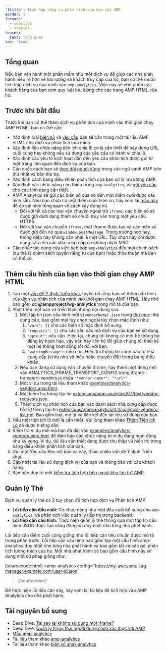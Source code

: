 ```yaml
---
'$title': Tích hợp công cụ phân tích của bạn với AMP
$order: 1
formats:
  - websites
  - stories
teaser:
  text: Tổng quan
toc: 'true'
---
```


<!--
This file is imported from https://github.com/ampproject/amphtml/blob/master/extensions/amp-analytics/integrating-analytics.md.
Please do not change this file.
If you have found a bug or an issue please
have a look and request a pull request there.
-->

## Tổng quan <a name="overview"></a>

Nếu bạn vận hành một phần mềm như một dịch vụ để giúp các nhà phát hành hiểu rõ hơn về lưu lượng và khách truy cập của họ, bạn có thể muốn tích hợp dịch vụ của mình vào `amp-analytics`. Việc này sẽ cho phép các khách hàng của bạn xem quy luật lưu lượng cho các trang AMP HTML của họ.

## Trước khi bắt đầu <a name="before-you-begin"></a>

Trước khi bạn có thể thêm dịch vụ phân tích của mình vào thời gian chạy AMP HTML, bạn có thể cần:

- Xác định loại [biến số](https://github.com/ampproject/amphtml/blob/master/extensions/amp-analytics/analytics-vars.md) và [yêu cầu](https://github.com/ampproject/amphtml/blob/master/extensions/amp-analytics/amp-analytics.md#requests) bạn sẽ cần trong một tài liệu AMP HTML cho dịch vụ phân tích của mình.
- Xác định liệu chức năng tiện ích chia lô có là cần thiết để xây dựng URL cuối cùng hay không nếu sử dụng các yêu cầu có hành vi chia lô.
- Xác định các yếu tố kích hoạt dẫn đến yêu cầu phân tích được gửi từ một trang liên quan đến dịch vụ của bạn.
- Cân nhắc cách bạn sẽ [theo dõi người dùng](https://github.com/ampproject/amphtml/blob/master/spec/amp-managing-user-state.md) trong các ngữ cảnh AMP bên thứ nhất và bên thứ ba.
- Xác định cách bảng điều khiển phân tích của bạn xử lý lưu lượng AMP.
- Xác định các chức năng còn thiếu trong `amp-analytics`, và [gửi yêu cầu](https://github.com/ampproject/amphtml/issues/new) cho các tính năng cần thiết.
- AMP Analytics sẽ gửi các biến số của nó đến một điểm cuối được cấu hình sẵn. Nếu bạn chưa có một điểm cuối hiện có, hãy xem lại [mẫu này](https://github.com/ampproject/amp-publisher-sample#amp-analytics-sample) để có cái nhìn tổng quan về cách xây dựng nó.
  - Đối với tất cả các loại vận chuyển ngoại trừ `iframe`, các biến số sẽ được gửi dưới dạng tham số chuỗi truy vấn trong một yêu cầu HTTPS.
  - Đối với loại vận chuyển `iframe`, một iframe được tạo và các biến số được gửi đến nó qua `window.postMessage`. Trong trường hợp này, thông điệp này không cần phải là một URL. Tùy chọn này chỉ được cung cấp cho các nhà cung cấp có chứng nhận MRC.
- Cân nhắc tác dụng của việc tích hợp `amp-analytics` đến mọi chính sách (cụ thể là chính sách quyền riêng tư của bạn) hoặc thỏa thuận mà bạn có thể có.

## Thêm cấu hình của bạn vào thời gian chạy AMP HTML <a name="adding-your-configuration-to-the-amp-html-runtime"></a>

1. Tạo một [vấn đề Ý định Triển khai](https://github.com/ampproject/amphtml/blob/master/extensions/amp-analytics/../../CONTRIBUTING.md#contributing-features), tuyên bố rằng bạn sẽ thêm cấu hình của dịch vụ phân tích của mình vào thời gian chạy AMP HTML. Hãy nhớ bao gồm **cc @ampproject/wg-analytics** trong mô tả của bạn.
2. Phát triển một bản vá triển khai những nội dung sau:
   1. Một tập tin json cấu hình mới `${vendorName}.json` trong [thư mục](https://github.com/ampproject/amphtml/tree/master/extensions/amp-analytics/0.1/vendors) nhà cung cấp, bao gồm mọi tùy chọn ngoài tùy chọn mặc định như:
      1. `"vars": {}` cho các biến số mặc định bổ sung.
      2. `"requests": {}` cho các yêu cầu mà dịch vụ của bạn sẽ sử dụng.
      3. `"optout":` nếu cần. Hiện tại, chúng tôi không có một hệ thống bỏ đăng ký hoàn hảo, vậy nên hãy liên hệ để giúp chúng tôi thiết kế một hệ thống hoạt động tốt đối với bạn.
      4. `"warningMessage":` nếu cần. Hiển thị thông tin cảnh báo từ nhà cung cấp (ví dụ như vô hiệu hoặc chuyển đổi) trong bảng điều khiển.
   2. Nếu bạn đang sử dụng vận chuyển iframe, hãy thêm một dòng mới vào ANALYTICS_IFRAME_TRANSPORT_CONFIG trong iframe-transport-vendors.js chứa `"*vendor-name*": "*url*"`
   3. Một ví dụ trong tài liệu tham khảo [examples/analytics-vendors.amp.html](https://github.com/ampproject/amphtml/blob/master/extensions/amp-analytics/../../examples/analytics-vendors.amp.html).
   4. Một kiểm tra trong tập tin [extensions/amp-analytics/0.1/test/vendor-requests.json](https://github.com/ampproject/amphtml/blob/master/extensions/amp-analytics/../../extensions/amp-analytics/0.1/test/vendor-requests.json).
   5. Thêm dịch vụ phân tích của bạn vào danh sách nhà cung cấp được hỗ trợ trong tập tin [extensions/amp-analytics/0.1/analytics-vendors-list.md](https://github.com/ampproject/amphtml/blob/master/extensions/amp-analytics/./analytics-vendors-list.md). Bao gồm loại, mô tả và liên kết đến tài liệu sử dụng của bạn.
3. Nếu một tiện ích lô mới là cần thiết. Vui lòng tham khảo [Thêm Tiện ích Lô](#add-batch-plugin) để được hướng dẫn.
4. Kiểm tra ví dụ mới mà bạn đã đặt vào [examples/analytics-vendors.amp.html](https://github.com/ampproject/amphtml/blob/master/extensions/amp-analytics/../../examples/analytics-vendors.amp.html) để đảm bảo các chức năng từ ví dụ đang hoạt động như kỳ vọng. Ví dụ, dữ liệu cần thiết đang được thu thập và hiển thị trong bảng điều khiển phân tích của bạn.
5. Gửi một Yêu cầu Kéo với bản vá này, tham chiếu vấn đề Ý định Triển khai.
6. Cập nhật tài liệu sử dụng dịch vụ của bạn và thông báo với các khách hàng.
7. Bạn nên duy trì một [kiểm tra tích hợp bên ngoài kho lưu trữ AMP](https://github.com/ampproject/amphtml/blob/master/extensions/amp-analytics/../../3p/README.md#adding-proper-integration-tests).

## Quản lý Thẻ <a name="tag-managers"></a>

Dịch vụ quản lý thẻ có 2 tùy chọn để tích hợp dịch vụ Phân tích AMP:

- **Lối tiếp cận đầu cuối:** Có chức năng như một đầu cuối bổ sung cho `amp-analytics`, và phân tích việc quản lý tiếp thị trong backend.
- **Lối tiếp cận cấu hình:** Thực hiện quản lý thẻ thông qua một tập tin cấu hình JSON được tạo năng động và duy nhất cho từng nhà phát hành.

Lối tiếp cận điểm cuối cũng giống như lối tiếp cận tiêu chuẩn được mô tả trong phần trước. Lối tiếp cận cấu hình bao gồm tạo một cấu hình amp-analytics duy nhất cho từng nhà phát hành và bao gồm tất cả các gói phân tích tương thích của họ. Một nhà phát hành sẽ bao gồm cấu hình này sử dụng một cú pháp giống như:

[sourcecode:html]
<amp-analytics
config="https://my-awesome-tag-manager.example.com/user-id.json"

> </amp-analytics>
> [/sourcecode]

Để thực hiện lối tiếp cận này, hãy xem lại tài liệu để tích hợp vào AMP Analytics cho nhà phát hành.

## Tài nguyên bổ sung <a name="further-resources"></a>

- Deep Dive: [Tại sao lại không sử dụng một iframe?](https://github.com/ampproject/amphtml/blob/master/extensions/amp-analytics/why-not-iframe.md)
- Deep Dive: [Quản lý trạng thái người dùng chưa xác thực với AMP](https://github.com/ampproject/amphtml/blob/master/spec/amp-managing-user-state.md)
- [Mẫu amp-analytics](https://github.com/ampproject/amp-publisher-sample#amp-analytics-sample)
- Tài liệu tham khảo [amp-analytics](https://amp.dev/documentation/components/amp-analytics)
- Tài liệu tham khảo [biến số amp-analytics](https://github.com/ampproject/amphtml/blob/master/extensions/amp-analytics/analytics-vars.md)
